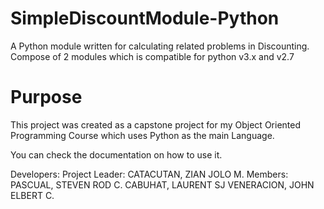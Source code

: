 # SimpleDiscountModule-Python
A Python module written for calculating related problems in Discounting. Compose of 2 modules which is compatible for python v3.x and v2.7

# Purpose
This project was created as a capstone project for my Object Oriented Programming Course which uses Python as the main Language.

You can check the documentation on how to use it.

Developers:
Project Leader: CATACUTAN, ZIAN JOLO M.
Members: 
PASCUAL, STEVEN ROD C.
CABUHAT, LAURENT SJ
VENERACION, JOHN ELBERT C.

